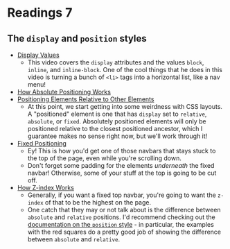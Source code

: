 # Readings 7

## The `display` and `position` styles

-   [Display Values](https://teamtreehouse.com/library/css-basics/the-box-model/display-values)
    -   This video covers the `display` attributes and the values `block`, `inline`, and `inline-block`. One of the cool things that he does in this video is turning a bunch of `<li>` tags into a horizontal list, like a nav menu!
-   [How Absolute Positioning Works](https://teamtreehouse.com/library/css-layout-basics/positioning-page-content/how-absolute-positioning-works)
-   [Positioning Elements Relative to Other Elements](https://teamtreehouse.com/library/css-layout-basics/positioning-page-content/positioning-elements-relative-to-other-elements)
    -   At this point, we start getting into some weirdness with CSS layouts. A "positioned" element is one that has `display` set to `relative`, `absolute`, or `fixed`. Absolutely positioned elements will only be positioned relative to the closest positioned ancestor, which I guarantee makes no sense right now, but we'll work through it!
-   [Fixed Positioning](https://teamtreehouse.com/library/css-layout-basics/positioning-page-content/fixed-positioning)
    -   Ey! This is how you'd get one of those navbars that stays stuck to the top of the page, even while you're scrolling down.
    -   Don't forget some padding for the elements _underneath_ the fixed navbar! Otherwise, some of your stuff at the top is going to be cut off.
-   [How Z-index Works](https://teamtreehouse.com/library/css-layout-basics/positioning-page-content/how-zindex-works)
    -   Generally, if you want a fixed top navbar, you're going to want the `z-index` of that to be the highest on the page.
    -   One catch that they may or not talk about is the difference between `absolute` and `relative` positions. I'd recommend checking out the [documentation on the `position` style](https://developer.mozilla.org/en-US/docs/Web/CSS/position#Relative_positioning) - in particular, the examples with the red squares do a pretty good job of showing the difference between `absolute` and `relative`.
